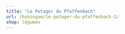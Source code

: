 ```yaml
---
title: "Le Potager du Pfaffenbach"
url: /huningue/le-potager-du-pfaffenbach-2/
shop: légumes
---
```

